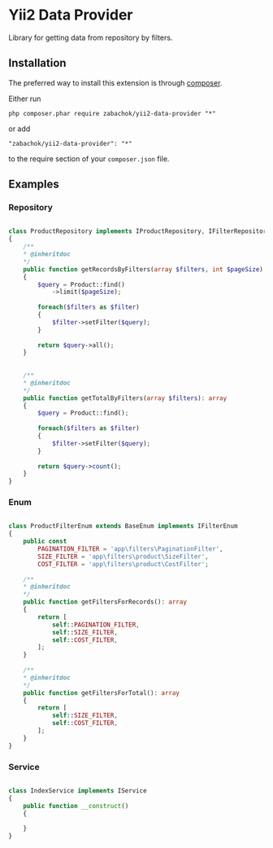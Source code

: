 # Yii2 Data Provider

Library for getting data from repository by filters. 

## Installation

The preferred way to install this extension is through [composer](http://getcomposer.org/download/).

Either run

```
php composer.phar require zabachok/yii2-data-provider "*"
```

or add

```
"zabachok/yii2-data-provider": "*"
```

to the require section of your `composer.json` file.

## Examples

### Repository

```php

class ProductRepository implements IProductRepository, IFilterRepository
{
    /**
    * @inheritdoc
    */
    public function getRecordsByFilters(array $filters, int $pageSize): array
    {
        $query = Product::find()
            ->limit($pageSize);
            
        foreach($filters as $filter)
        {
            $filter->setFilter($query);
        }
        
        return $query->all();
    }
    
    
    /**
    * @inheritdoc
    */
    public function getTotalByFilters(array $filters): array
    {
        $query = Product::find();
            
        foreach($filters as $filter)
        {
            $filter->setFilter($query);
        }
        
        return $query->count();
    }
}

```

### Enum

```php

class ProductFilterEnum extends BaseEnum implements IFilterEnum
{
    public const 
        PAGINATION_FILTER = 'app\filters\PaginationFilter',
        SIZE_FILTER = 'app\filters\product\SizeFilter',
        COST_FILTER = 'app\filters\product\CostFilter';
        
    /**
    * @inheritdoc
    */
    public function getFiltersForRecords(): array
    {
        return [
            self::PAGINATION_FILTER,
            self::SIZE_FILTER,
            self::COST_FILTER,
        ];
    }
    
    /**
    * @inheritdoc
    */
    public function getFiltersForTotal(): array
    {
        return [
            self::SIZE_FILTER,
            self::COST_FILTER,
        ];
    }
}

```

### Service

```php

class IndexService implements IService
{
    public function __construct()
    {
    
    }
}

```